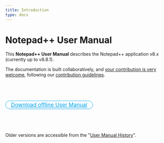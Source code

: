 ```yaml
---
title: Introduction
type: docs
---
```


Notepad++ User Manual
=======

This **Notepad++ User Manual** describes the Notepad++ application v8.x (currently up to v8.8.1).

The documentation is built collaboratively, and [your contribution is very welcome](https://github.com/notepad-plus-plus/npp-usermanual), following our [contribution guidelines](https://github.com/notepad-plus-plus/npp-usermanual/blob/master/CONTRIBUTION.md).

<p>&nbsp;</p>
<p>&nbsp;</p>

<p>
<a href="https://github.com/notepad-plus-plus/npp-usermanual/releases/latest/download/nppUserManual.zip" style="
text-align: center;
font-size: larger;
-moz-border-radius: 1em;
border-radius: 1em;
border: 1px solid #00A2E8;
background-color: white;
color: #00A2E8;
padding: 2px 1em;
">Download offline User Manual</a>
</p>

<p>&nbsp;</p>
<p>&nbsp;</p>

Older versions are accessible from the "[User Manual History](./docs/history/)".
